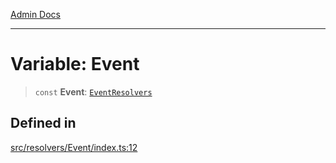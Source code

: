 [Admin Docs](/)

***

# Variable: Event

> `const` **Event**: [`EventResolvers`](../../../types/generatedGraphQLTypes/type-aliases/EventResolvers.md)

## Defined in

[src/resolvers/Event/index.ts:12](https://github.com/Suyash878/talawa-api/blob/cfd688207611ba245c99edd8dbaccb2cdbf6a043/src/resolvers/Event/index.ts#L12)
